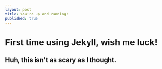 ```yaml
---
layout: post
title: You're up and running!
published: true
---
```

# First time using Jekyll, wish me luck!

## Huh, this isn't as scary as I thought. 
